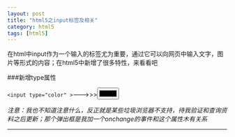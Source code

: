 ```yaml
---
layout: post
title: "html5之input标签及相关"
category: html5
tags: [html5]
---
```


在html中input作为一个输入的标签尤为重要，通过它可以向网页中输入文字，图片等形式的内容；在html5中新增了很多特性，来看看吧

<!-- more -->

###新增type属性

`<input type="color" >`--->>><input type="color" onchange = "alert('选择的颜色是:'+this.value)">

*注意：我也不知道注意什么，反正就是某些垃圾浏览器不支持，待我验证和查询资料之后更新；那个弹出框是我加一个onchange的事件和这个属性木有关系*

- - -

